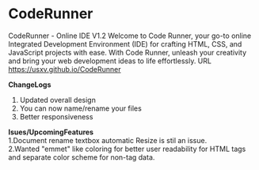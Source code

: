 # CodeRunner
CodeRunner - Online IDE V1.2
Welcome to Code Runner, your go-to online Integrated Development Environment (IDE) for crafting HTML, CSS, and JavaScript projects with ease. With Code Runner, unleash your creativity and bring your web development ideas to life effortlessly. URL https://usxv.github.io/CodeRunner 
  
**ChangeLogs**  
1. Updated overall design
2. You can now name/rename your files
3. Better responsiveness
   
**Isues/UpcomingFeatures**  
1.Document rename textbox automatic Resize is stil an issue.  
2.Wanted "emmet" like coloring for better user readability for HTML tags and separate color scheme for non-tag data. 
